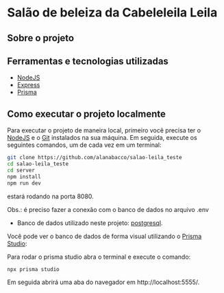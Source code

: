 # Salão de beleiza da Cabeleleila Leila

## Sobre o projeto

## Ferramentas e tecnologias utilizadas

- [NodeJS](https://nodejs.org/)
- [Express](https://expressjs.com/)
- [Prisma](https://www.prisma.io/)

## Como executar o projeto localmente

Para executar o projeto de maneira local, primeiro você precisa ter o [NodeJS](https://nodejs.org/) e o [Git](https://git-scm.com/) instalados na sua máquina. Em seguida, execute os seguintes comandos, um de cada vez em um terminal:

```bash
git clone https://github.com/alanabacco/salao-leila_teste
cd salao-leila_teste
cd server
npm install
npm run dev
```

estará rodando na porta 8080.

Obs.: é preciso fazer a conexão com o banco de dados no arquivo .env

- Banco de dados utilizado neste projeto: [postgresql](https://www.postgresql.org/).

Você pode ver o banco de dados de forma visual utilizando o [Prisma Studio](https://www.prisma.io/studio):

Para rodar o prisma studio abra o terminal e execute o comando:

```bash
npx prisma studio
```

Em seguida abrirá uma aba do navegador em http://localhost:5555/.
